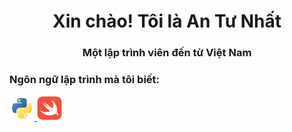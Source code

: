 <h1 align="center">Xin chào! Tôi là An Tư Nhất</h1>
<h3 align="center">Một lập trình viên đến từ Việt Nam</h3>

<h3 align="left">Ngôn ngữ lập trình mà tôi biết:</h3>
<p align="left"> <a href="https://www.python.org" target="_blank" rel="noreferrer"> <img src="https://raw.githubusercontent.com/devicons/devicon/master/icons/python/python-original.svg" alt="python" width="40" height="40"/> </a> <a href="https://developer.apple.com/swift/" target="_blank" rel="noreferrer"> <img src="https://raw.githubusercontent.com/devicons/devicon/master/icons/swift/swift-original.svg" alt="swift" width="40" height="40"/> </a> </p>
